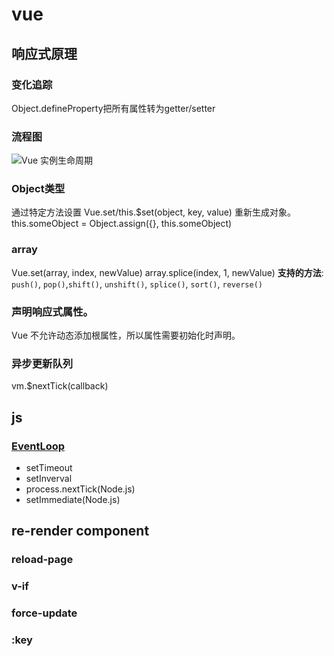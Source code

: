# vue

## 响应式原理

### 变化追踪

Object.defineProperty把所有属性转为getter/setter

### 流程图

![Vue 实例生命周期](../../../backup/src/lifecycle.png)


### Object类型

通过特定方法设置
Vue.set/this.$set(object, key, value)
 重新生成对象。
this.someObject = Object.assign({}, this.someObject)

### array
Vue.set(array, index, newValue)
array.splice(index, 1, newValue)
 **支持的方法**: `push()`, `pop()`,`shift()`, `unshift()`, `splice()`, `sort()`, `reverse()`

### 声明响应式属性。

Vue 不允许动态添加根属性，所以属性需要初始化时声明。

### 异步更新队列

vm.$nextTick(callback)

## js

### [EventLoop](http://www.ruanyifeng.com/blog/2014/10/event-loop.html)

- setTimeout
- setInverval
- process.nextTick(Node.js)
- setImmediate(Node.js)

## re-render component

### reload-page

### v-if

### force-update

### :key


